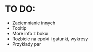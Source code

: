 

# TO DO:

* Zaciemnianie innych
* Tooltip
* More info z boku
* Rozbicie na epoki i gatunki, wykresy
* Przykłady par